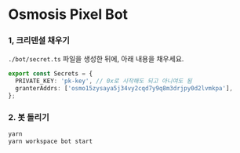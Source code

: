 # Osmosis Pixel Bot

### 1, 크리덴셜 채우기

`./bot/secret.ts` 파일을 생성한 뒤에, 아래 내용을 채우세요.

```ts
export const Secrets = {
  PRIVATE_KEY: 'pk-key', // 0x로 시작해도 되고 아니여도 됨
  granterAddrs: ['osmo15zysaya5j34vy2cqd7y9q8m3drjpy0d2lvmkpa'],
};
```

### 2. 봇 돌리기

```bash
yarn
yarn workspace bot start
```
